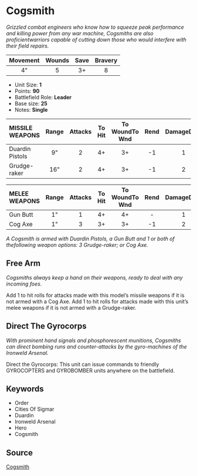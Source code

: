 # Cogsmith

_Grizzled combat engineers who know how to squeeze peak performance and killing power from any war machine, Cogsmiths are also proficientwarriors capable of cutting down those who would interfere with their field repairs._


| Movement | Wounds | Save | Bravery |
|:--------:|:------:|:----:|:-------:|
| 4" | 5 | 3+ | 8 |

* Unit Size: **1**
* Points: **90**
* Battlefield Role: **Leader**
* Base size: **25**
* Notes: **Single**

| MISSILE WEAPONS | Range | Attacks | To Hit | To WoundTo Wnd | Rend | DamageDmg |
|:---|:--:|:--:|:--:|:--:|:--:|:--:|
| Duardin Pistols | 9" | 2 | 4+ | 3+ | -1 | 1 |
| Grudge-raker | 16" | 2 | 4+ | 3+ | -1 | 2 |


| MELEE WEAPONS | Range | Attacks | To Hit | To WoundTo Wnd | Rend | DamageDmg |
|:---|:--:|:--:|:--:|:--:|:--:|:--:|
| Gun Butt | 1" | 1 | 4+ | 4+ | - | 1 |
| Cog Axe | 1" | 3 | 3+ | 3+ | -1 | 2 |


_A Cogsmith is armed with Duardin Pistols, a Gun Butt and 1 or both of thefollowing weapon options: 3 Grudge-raker; or Cog Axe._

## Free Arm

_Cogsmiths always keep a hand on their weapons, ready to deal with any incoming foes._

Add 1 to hit rolls for attacks made with this model’s missile weapons if it is not armed with a Cog Axe. Add 1 to hit rolls for attacks made with this unit’s melee weapons if it is not armed with a Grudge-raker.

## Direct The Gyrocorps

_With prominent hand signals and phosphorescent munitions, Cogsmiths can direct bombing runs and counter-attacks by the gyro-machines of the Ironweld Arsenal._

Direct the Gyrocorps:  This unit can issue commands to friendly GYROCOPTERS and GYROBOMBER units anywhere on the battlefield.

## Keywords

* Order
* Cities Of Sigmar
* Duardin
* Ironweld Arsenal
* Hero
* Cogsmith


## Source

[Cogsmith](https://wahapedia.ru/aos3/factions/cities-of-sigmar/Cogsmith)
